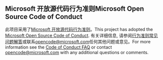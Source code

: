 ## <a name="microsoft-open-source-code-of-conduct"></a><span data-ttu-id="7ce70-101">Microsoft 开放源代码行为准则</span><span class="sxs-lookup"><span data-stu-id="7ce70-101">Microsoft Open Source Code of Conduct</span></span>
<span data-ttu-id="7ce70-102">此项目采用了[Microsoft 开放源代码行为准则](https://opensource.microsoft.com/codeofconduct/)。</span><span class="sxs-lookup"><span data-stu-id="7ce70-102">This project has adopted the [Microsoft Open Source Code of Conduct](https://opensource.microsoft.com/codeofconduct/).</span></span>
<span data-ttu-id="7ce70-103">有关详细信息, 请参阅[行为准则常见问题解答](https://opensource.microsoft.com/codeofconduct/faq/)或联系[opencode@microsoft.com](mailto:opencode@microsoft.com)任何其他问题或意见。</span><span class="sxs-lookup"><span data-stu-id="7ce70-103">For more information see the [Code of Conduct FAQ](https://opensource.microsoft.com/codeofconduct/faq/) or contact [opencode@microsoft.com](mailto:opencode@microsoft.com) with any additional questions or comments.</span></span>